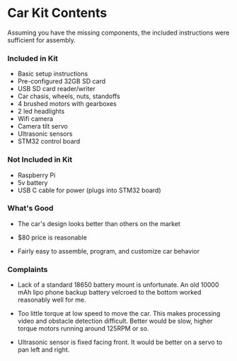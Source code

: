# Car Kit Contents

Assuming you have the missing components, the included instructions were sufficient for assembly.

### Included in Kit

- Basic setup instructions
- Pre-configured 32GB SD card
- USB SD card reader/writer
- Car chasis, wheels, nuts, standoffs
- 4 brushed motors with gearboxes
- 2 led headlights
- Wifi camera
- Camera tilt servo
- Ultrasonic sensors
- STM32 control board

### Not Included in Kit

- Raspberry Pi
- 5v battery
- USB C cable for power (plugs into STM32 board)

### What's Good

- The car's design looks better than others on the market

- $80 price is reasonable

- Fairly easy to assemble, program, and customize car behavior

### Complaints

- Lack of a standard 18650 battery mount is unfortunate. An old 10000 mAh lipo phone backup battery velcroed to the bottom worked reasonably well for me.

- Too little torque at low speed to move the car. This makes processing video and obstacle detection difficult. Better would be slow, higher torque motors running around 125RPM or so.

- Ultrasonic sensor is fixed facing front. It would be better on a servo to pan left and right.
